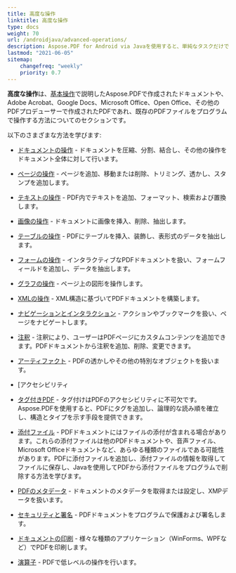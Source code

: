 ```yaml
---
title: 高度な操作 
linktitle: 高度な操作 
type: docs
weight: 70
url: /androidjava/advanced-operations/
description: Aspose.PDF for Android via Javaを使用すると、単純なタスクだけでなく、困難な目標を設定し、それを簡単に解決できます。
lastmod: "2021-06-05"
sitemap:
    changefreq: "weekly"
    priority: 0.7
---
```


**高度な操作**は、[基本操作](/pdf/androidjava/basic-operations)で説明したAspose.PDFで作成されたドキュメントや、Adobe Acrobat、Google Docs、Microsoft Office、Open Office、その他のPDFプロデューサーで作成されたPDFであれ、既存のPDFファイルをプログラムで操作する方法についてのセクションです。

以下のさまざまな方法を学びます:

- [ドキュメントの操作](/pdf/androidjava/working-with-documents/) - ドキュメントを圧縮、分割、結合し、その他の操作をドキュメント全体に対して行います。
- [ページの操作](/pdf/androidjava/working-with-pages/) - ページを追加、移動または削除、トリミング、透かし、スタンプを追加します。

- [テキストの操作](/pdf/androidjava/working-with-text/) - PDF内でテキストを追加、フォーマット、検索および置換します。
- [画像の操作](/pdf/androidjava/working-with-images/) - ドキュメントに画像を挿入、削除、抽出します。
- [テーブルの操作](/pdf/androidjava/working-with-tables/) - PDFにテーブルを挿入、装飾し、表形式のデータを抽出します。
- [フォームの操作](/pdf/androidjava/working-with-forms/) - インタラクティブなPDFドキュメントを扱い、フォームフィールドを追加し、データを抽出します。
- [グラフの操作](/pdf/androidjava/graphs/) - ページ上の図形を操作します。
- [XMLの操作](/pdf/androidjava/working-with-xml) - XML構造に基づいてPDFドキュメントを構築します。
- [ナビゲーションとインタラクション](/pdf/androidjava/navigation-and-interaction/) - アクションやブックマークを扱い、ページをナビゲートします。
- [注釈](/pdf/androidjava/annotations/) - 注釈により、ユーザーはPDFページにカスタムコンテンツを追加できます。PDFドキュメントから注釈を追加、削除、変更できます。
- [アーティファクト](/pdf/androidjava/artifacts/) - PDFの透かしやその他の特別なオブジェクトを扱います。
- [アクセシビリティ
 - [タグ付きPDF](/pdf/androidjava/accessibility-tagged-pdf/) - タグ付けはPDFのアクセシビリティに不可欠です。Aspose.PDFを使用すると、PDFにタグを追加し、論理的な読み順を確立し、構造とタイプを示す手段を提供できます。
- [添付ファイル](/pdf/androidjava/attachments/) - PDFドキュメントにはファイルの添付が含まれる場合があります。これらの添付ファイルは他のPDFドキュメントや、音声ファイル、Microsoft Officeドキュメントなど、あらゆる種類のファイルである可能性があります。PDFに添付ファイルを追加し、添付ファイルの情報を取得してファイルに保存し、Javaを使用してPDFから添付ファイルをプログラムで削除する方法を学びます。
- [PDFのメタデータ](/pdf/androidjava/pdf-file-metadata/) - ドキュメントのメタデータを取得または設定し、XMPデータを扱います。
- [セキュリティと署名](/pdf/androidjava/securing-and-signing/) - PDFドキュメントをプログラムで保護および署名します。
- [ドキュメントの印刷](/pdf/androidjava/print-pdf-file/) - 様々な種類のアプリケーション（WinForms、WPFなど）でPDFを印刷します。

- [演算子](/pdf/androidjava/operators/) - PDFで低レベルの操作を行います。